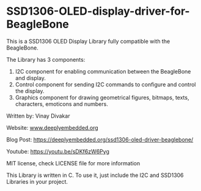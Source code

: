 # SSD1306-OLED-display-driver-for-BeagleBone
This is a SSD1306 OLED Display Library fully compatible with the BeagleBone.

The Library has 3 components:
1. I2C component for enabling communication between the BeagleBone and display.
2. Control component for sending I2C commands to configure and control the display.
3. Graphics component for drawing geometrical figures, bitmaps, texts, characters, emoticons and numbers.

Written by: Vinay Divakar

Website: www.deeplyembedded.org

Blog Post: https://deeplyembedded.org/ssd1306-oled-driver-beaglebone/

Youtube: https://youtu.be/sDKf6zW6Pyg

MIT license, check LICENSE file for more information

This Library is written in C. To use it, just include the I2C and SSD1306 Libraries in your project.
